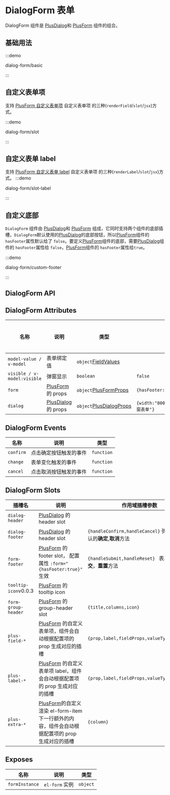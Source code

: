 # DialogForm 表单

DialogForm 组件是 [PlusDialog](/components/dialog.html)和 [PlusForm](/components/form.html) 组件的组合。

## 基础用法

:::demo

dialog-form/basic

:::

## 自定义表单项

支持 [PlusForm 自定义表单项](/components/form.html#自定义表单项-renderfield) 自定义表单项 的三种(`renderField`/`slot`/`jsx`)方式。

:::demo

dialog-form/slot

:::

## 自定义表单 label

支持 [PlusForm 自定义表单 label](/components/form.html#自定义表单-label-插槽) 自定义表单项 的三种(`renderLabel`/`slot`/`jsx`)方式。
:::demo

dialog-form/slot-label

:::

## 自定义底部

`DialogForm` 组件由 [PlusDialog](/components/dialog.html)和 [PlusForm](/components/form.html) 组成，它同时支持两个组件的底部插槽，`DialogForm`默认使用的[PlusDialog](/components/dialog.html)的底部按钮，所以[PlusForm](/components/form.html)组件的 `hasFooter`属性默认给了 `false`。要定义[PlusForm](/components/form.html)组件的底部，需要[PlusDialog](/components/dialog.html)组件的 `hasFooter`属性给 `false`，[PlusForm](/components/form.html)组件的 `hasFooter`属性给`true`。

:::demo

dialog-form/custom-footer

:::

## DialogForm API

## DialogForm Attributes

| 名称                        | 说明                                           | 类型                                                               | 默认值                                         | 是否必须 |
| --------------------------- | ---------------------------------------------- | ------------------------------------------------------------------ | ---------------------------------------------- | -------- |
| `model-value / v-model`     | 表单绑定值                                     | `object`[FieldValues](/components/type.html#fieldvalues)           |                                                | 否       |
| `visible / v-model:visible` | 弹窗显示                                       | `boolean`                                                          | `false`                                        | 否       |
| `form`                      | [PlusForm](/components/form.html) 的 props     | `object`[PlusFormProps](/components/form.html#form-attributes)     | `{hasFooter:false,footerAlign:'right'}`        | 否       |
| `dialog`                    | [PlusDialog](/components/dialog.html) 的 props | `object`[PlusDialogProps](/components/form.html#dialof-attributes) | `{width:"800px",top:"10vh", title:"弹窗表单"}` | 否       |

## DialogForm Events

| 名称      | 说明                   | 类型                                                                                        |
| --------- | ---------------------- | ------------------------------------------------------------------------------------------- |
| `confirm` | 点击确定按钮触发的事件 | `function` <docs-tip content='(values: FieldValues) => void'></docs-tip>                    |
| `change`  | 表单变化触发的事件     | `function` <docs-tip content='(values: FieldValues,column: PlusColumn) => void'></docs-tip> |
| `cancel`  | 点击取消按钮触发的事件 | `function` <docs-tip content='() => void'></docs-tip>                                       |

## DialogForm Slots

| 插槽名                                | 说明                                                                                                                               | 作用域插槽参数                                                     |
| ------------------------------------- | ---------------------------------------------------------------------------------------------------------------------------------- | ------------------------------------------------------------------ |
| `dialog-header`                       | [PlusDialog](/components/dialog.html#dialog-slots) 的 header slot                                                                  |                                                                    |
| `dialog-footer`                       | [PlusDialog](/components/dialog.html#dialog-slots) 的 header slot                                                                  | `{handleConfirm,handleCancel}` 弹窗表单默认的**确定**,**取消**方法 |
| `form-footer`                         | [PlusForm](/components/form.html#form-slots) 的 footer slot， 配置属性 `:form="{hasFooter:true}"` 生效                             | `{handleSubmit,handleReset} ` 表单默认的**提交**，**重置**方法     |
| `tooltip-icon`<el-tag>v0.0.3</el-tag> | [PlusForm](/components/form.html#form-slots) 的 tooltip icon                                                                       |                                                                    |
| `form-group-header`                   | [PlusForm](/components/form.html#form-slots) 的 group-header slot                                                                  | `{title,columns,icon}`                                             |
| `plus-field-*`                        | [PlusForm](/components/form.html#form-slots) 的自定义表单项，组件会自动根据配置项的 prop 生成对应的插槽                            | `{prop,label,fieldProps,valueType,column}`                         |
| `plus-label-*`                        | [PlusForm](/components/form.html#form-slots) 的自定义表单项 label，组件会自动根据配置项的 prop 生成对应的插槽                      | `{prop,label,fieldProps,valueType,column}`                         |
| `plus-extra-*`                        | [PlusForm](/components/form.html#form-slots)的自定义渲染 el-form-item 下一行额外的内容，组件会自动根据配置项的 prop 生成对应的插槽 | `{column}`                                                         |

## Exposes

| 名称           | 说明           | 类型                                                                 |
| -------------- | -------------- | -------------------------------------------------------------------- |
| `formInstance` | `el-form` 实例 | `object` <docs-tip content="InstanceType<typeof ElForm>"></docs-tip> |
